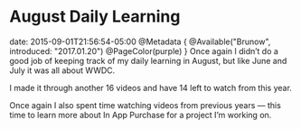 # August Daily Learning
date: 2015-09-01T21:56:54-05:00
@Metadata {
  @Available("Brunow", introduced: "2017.01.20")
  @PageColor(purple)
}
Once again I didn’t do a good job of keeping track of my daily learning in August, but like June and July it was all about WWDC.

I made it through another 16 videos and have 14 left to watch from this year.

Once again I also spent time watching videos from previous years &mdash; this time to learn more about In App Purchase for a project I’m working on.
